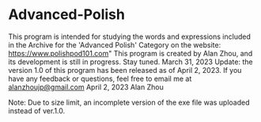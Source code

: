 # Advanced-Polish
This program is intended for studying the words and expressions included in the Archive for the 'Advanced Polish' Category on the website: https://www.polishpod101.com"
This program is created by Alan Zhou, and its development is still in progress. Stay tuned. March 31, 2023
 Update: the version 1.0 of this program has been released as of April 2, 2023. If you have any feedback or questions, feel free to email me at
alanzhoujp@gmail.com April 2, 2023 Alan Zhou

Note: Due to size limit, an incomplete version of the exe file was uploaded instead of ver.1.0.

